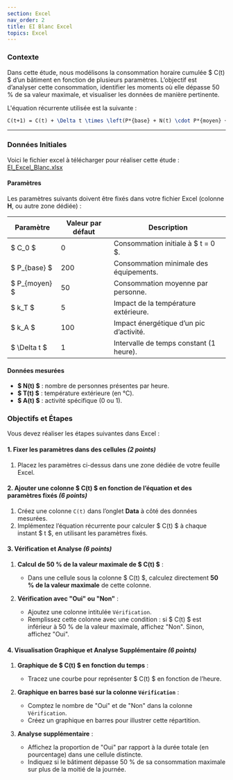```yaml
---
section: Excel
nav_order: 2
title: EI Blanc Excel
topics: Excel
---
```


### **Contexte**

Dans cette étude, nous modélisons la consommation horaire cumulée $ C(t) $ d’un bâtiment en fonction de plusieurs paramètres. L’objectif est d’analyser cette consommation, identifier les moments où elle dépasse 50 % de sa valeur maximale, et visualiser les données de manière pertinente.

L'équation récurrente utilisée est la suivante :

```latex
C(t+1) = C(t) + \Delta t \times \left(P*{base} + N(t) \cdot P*{moyen} + T(t) \cdot k_T + A(t) \cdot k_A \right)
```

---

### **Données Initiales**

Voici le fichier excel à télécharger pour réaliser cette étude : [EI_Excel_Blanc.xlsx](EIBlancExcel.xlsx)

#### **Paramètres**

Les paramètres suivants doivent être fixés dans votre fichier Excel (colonne **H**, ou autre zone dédiée) :

| **Paramètre**    | **Valeur par défaut** | **Description**                         |
| ---------------- | --------------------- | --------------------------------------- |
| $ C_0 $        | 0                     | Consommation initiale à $ t = 0 $.    |
| $ P\_{base} $  | 200                   | Consommation minimale des équipements.  |
| $ P\_{moyen} $ | 50                    | Consommation moyenne par personne.      |
| $ k_T $        | 5                     | Impact de la température extérieure.    |
| $ k_A $        | 100                   | Impact énergétique d’un pic d’activité. |
| $ \Delta t $   | 1                     | Intervalle de temps constant (1 heure). |

#### **Données mesurées**

- **$ N(t) $** : nombre de personnes présentes par heure.
- **$ T(t) $** : température extérieure (en °C).
- **$ A(t) $** : activité spécifique (0 ou 1).


### **Objectifs et Étapes**

Vous devez réaliser les étapes suivantes dans Excel :


#### **1. Fixer les paramètres dans des cellules** _(2 points)_

1. Placez les paramètres ci-dessus dans une zone dédiée de votre feuille Excel.


#### **2. Ajouter une colonne $ C(t) $ en fonction de l’équation et des paramètres fixés** _(6 points)_

1. Créez une colonne `C(t)` dans l’onglet **Data** à côté des données mesurées.
2. Implémentez l’équation récurrente pour calculer $ C(t) $ à chaque instant $ t $, en utilisant les paramètres fixés.


#### **3. Vérification et Analyse** _(6 points)_

1. **Calcul de 50 % de la valeur maximale de $ C(t) $** :

   - Dans une cellule sous la colonne $ C(t) $, calculez directement **50 % de la valeur maximale** de cette colonne.

2. **Vérification avec "Oui" ou "Non"** :
   - Ajoutez une colonne intitulée `Vérification`.
   - Remplissez cette colonne avec une condition : si $ C(t) $ est inférieur à 50 % de la valeur maximale, affichez "Non". Sinon, affichez "Oui".

#### **4. Visualisation Graphique et Analyse Supplémentaire** _(6 points)_

1. **Graphique de $ C(t) $ en fonction du temps** :

   - Tracez une courbe pour représenter $ C(t) $ en fonction de l’heure.

2. **Graphique en barres basé sur la colonne `Vérification`** :

   - Comptez le nombre de "Oui" et de "Non" dans la colonne `Vérification`.
   - Créez un graphique en barres pour illustrer cette répartition.

3. **Analyse supplémentaire** :
   - Affichez la proportion de "Oui" par rapport à la durée totale (en pourcentage) dans une cellule distincte.
   - Indiquez si le bâtiment dépasse 50 % de sa consommation maximale sur plus de la moitié de la journée.
